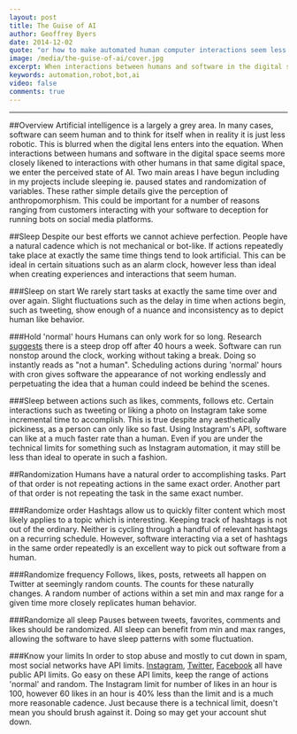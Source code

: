 ```yaml
---
layout: post
title: The Guise of AI
author: Geoffrey Byers
date: 2014-12-02
quote: "or how to make automated human computer interactions seem less mechanical and more human"
image: /media/the-guise-of-ai/cover.jpg
excerpt: When interactions between humans and software in the digital space seems more closely likened to interactions with other humans in that same digital space, we enter the perceived state of AI.
keywords: automation,robot,bot,ai
video: false
comments: true
---
```


***
##Overview
Artificial intelligence is a largely a grey area.  In many cases, software can seem human and to think for itself when in reality it is just less robotic.  This is blurred when the digital lens enters into the equation.  When interactions between humans and software in the digital space seems more closely likened to interactions with other humans in that same digital space, we enter the perceived state of AI.  Two main areas I have begun including in my projects include sleeping ie. paused states and randomization of variables.  These rather simple details give the perception of anthropomorphism.  This could be important for a number of reasons ranging from customers interacting with your software to deception for running bots on social media platforms.

##Sleep
Despite our best efforts we cannot achieve perfection.  People have a natural cadence which is not mechanical or bot-like.  If actions repeatedly take place at exactly the same time things tend to look artificial.  This can be ideal in certain situations such as an alarm clock, however less than ideal when creating experiences and interactions that seem human.

###Sleep on start
We rarely start tasks at exactly the same time over and over again.  Slight fluctuations such as the delay in time when actions begin, such as tweeting, show enough of a nuance and inconsistency as to depict human like behavior.

###Hold 'normal' hours
Humans can only work for so long.  Research [suggests](http://www.inc.com/jessica-stillman/why-working-more-than-40-hours-a-week-is-useless.html) there is a steep drop off after 40 hours a week.  Software can run nonstop around the clock, working without taking a break.  Doing so instantly reads as "not a human".  Scheduling actions during 'normal' hours with cron gives software the appearance of not working endlessly and perpetuating the idea that a human could indeed be behind the scenes.

###Sleep between actions such as likes, comments, follows etc.
Certain interactions such as tweeting or liking a photo on Instagram take some incremental time to accomplish.  This is true despite any aesthetically pickiness, as a person can only like so fast.  Using Instagram's API, software can like at a much faster rate than a human.  Even if you are under the technical limits for something such as Instagram automation, it may still be less than ideal to operate in such a fashion.

##Randomization
Humans have a natural order to accomplishing tasks.  Part of that order is not repeating actions in the same exact order.  Another part of that order is not repeating the task in the same exact number.  

###Randomize order
Hashtags allow us to quickly filter content which most likely applies to a topic which is interesting.  Keeping track of hashtags is not out of the ordinary.  Neither is cycling through a handful of relevant hashtags on a recurring schedule.  However, software interacting via a set of hashtags in the same order repeatedly is an excellent way to pick out software from a human.

###Randomize frequency
Follows, likes, posts, retweets all happen on Twitter at seemingly random counts.  The counts for these naturally changes.  A random number of actions within a set min and max range for a given time more closely replicates human behavior.

###Randomize all sleep
Pauses between tweets, favorites, comments and likes should be randomized.  All sleep can benefit from min and max ranges, allowing the software to have sleep patterns with some fluctuation.

###Know your limits
In order to stop abuse and mostly to cut down in spam, most social networks have API limits.  [Instagram](http://instagram.com/developer/limits/#), [Twitter](https://dev.twitter.com/rest/public/rate-limiting), [Facebook]() all have public API limits.  Go easy on these API limits, keep the range of actions 'normal' and random.  The Instagram limit for number of likes in an hour is 100, however 60 likes in an hour is 40% less than the limit and is a much more reasonable cadence.  Just because there is a technical limit, doesn't mean you should brush against it.  Doing so may get your account shut down.
